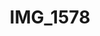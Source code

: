 ---
title: IMG_1578
layout: image
categories: [valokuvat]
box-image: valokuvat/IMG_1578.jpg
image: valokuvat/IMG_1578.jpg
hide_title_on_box: true
---